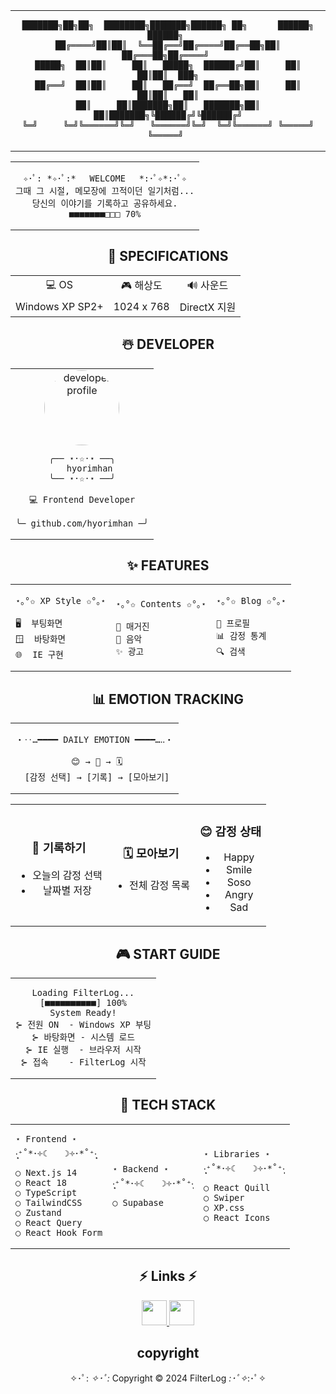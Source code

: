 <table align="center">
<tr><td align="center">

```
███████╗██╗██╗  ████████╗███████╗██████╗ ██╗      ██████╗  ██████╗ 
██╔════╝██║██║  ╚══██╔══╝██╔════╝██╔══██╗██║     ██╔═══██╗██╔════╝ 
█████╗  ██║██║     ██║   █████╗  ██████╔╝██║     ██║   ██║██║  ███╗
██╔══╝  ██║██║     ██║   ██╔══╝  ██╔══██╗██║     ██║   ██║██║   ██║
██║     ██║███████╗██║   ███████╗██║  ██║███████╗╚██████╔╝╚██████╔╝
╚═╝     ╚═╝╚══════╝╚═╝   ╚══════╝╚═╝  ╚═╝╚══════╝ ╚═════╝  ╚═════╝ 
```

</td></tr>
</table>

<table align="center">
<tr><td align="center">

```
✧･ﾟ: *✧･ﾟ:* 　WELCOME　 *:･ﾟ✧*:･ﾟ✧
그때 그 시절, 메모장에 끄적이던 일기처럼...
당신의 이야기를 기록하고 공유하세요.
■■■■■■■□□□ 70%
```

</td></tr>
</table>

<div align="center">

## 🌈 SPECIFICATIONS

</div>

<table align="center">
  <tr>
    <td align="center">💻 OS</td>
    <td align="center">🎮 해상도</td>
    <td align="center">🔊 사운드</td>
  </tr>
  <tr>
    <td align="center">Windows XP SP2+</td>
    <td align="center">1024 x 768</td>
    <td align="center">DirectX 지원</td>
  </tr>
</table>

<div align="center">

## ☃️ DEVELOPER

</div>

<table align="center">
<tr>
<td align="center">
<img src="https://avatars.githubusercontent.com/u/151856914?s=400&u=ae6bd59a8e5bbb11ef1b3238760fc2fc42dea0cd&v=4" alt="developer profile" width="120" height="120" style="border-radius: 50%"/>

```
╭── ⋆⋅☆⋅⋆ ──╮
   hyorimhan
╰── ⋆⋅☆⋅⋆ ──╯

💻 Frontend Developer

╰─ github.com/hyorimhan ─╯
```

</td>
</tr>
</table>

<div align="center">

## ✨ FEATURES

</div>

<table align="center">
<tr>
<td>

```
⋆｡°✩ XP Style ✩°｡⋆
 
🖥️  부팅화면
🪟  바탕화면
🌐  IE 구현
```

</td>
<td>

```
⋆｡°✩ Contents ✩°｡⋆
 
📰 매거진
🎵 음악
✨ 광고
```

</td>
<td>

```
⋆｡°✩ Blog ✩°｡⋆
 
👤 프로필
📊 감정 통계
🔍 검색
```

</td>
</tr>
</table>

<div align="center">

## 📊 EMOTION TRACKING

</div>

<table align="center">
<tr><td align="center">

```
・‥…━━━━ DAILY EMOTION ━━━━…‥・
 
 😊 → 📝 → 🗓️
 [감정 선택] → [기록] → [모아보기]
```

</td></tr>
</table>

<table align="center">
<tr>
<td align="center">

### 📝 기록하기
- 오늘의 감정 선택
- 날짜별 저장

</td>
<td align="center">

### 🗓️ 모아보기
- 전체 감정 목록

</td>
<td align="center">

### 😊 감정 상태
- Happy
- Smile
- Soso
- Angry
- Sad

</td>
</tr>
</table>

<div align="center">

## 🎮 START GUIDE

</div>

<table align="center">
<tr><td align="center">

```
Loading FilterLog...
[■■■■■■■■■■] 100%
System Ready!
⊱ 전원 ON  - Windows XP 부팅
⊱ 바탕화면 - 시스템 로드
⊱ IE 실행  - 브라우저 시작
⊱ 접속    - FilterLog 시작
```

</td></tr>
</table>

<div align="center">

## 💾 TECH STACK

</div>

<table align="center">
<tr>
<td>

```
⋆ Frontend ⋆
‧͙⁺˚*･༓☾　　☽༓･*˚⁺‧͙
○ Next.js 14
○ React 18
○ TypeScript
○ TailwindCSS
○ Zustand
○ React Query
○ React Hook Form
```

</td>
<td>

```
⋆ Backend ⋆
‧͙⁺˚*･༓☾　　☽༓･*˚⁺‧͙
○ Supabase
```

</td>
<td>

```
⋆ Libraries ⋆
‧͙⁺˚*･༓☾　　☽༓･*˚⁺‧͙
○ React Quill
○ Swiper
○ XP.css
○ React Icons
```

</td>
</tr>
</table>

<div align="center">




<div align="center">

## ⚡ Links ⚡

<a href="https://unique-tub-287.notion.site/Filter-Log-152d070c588d80bfb715fa9f37278a81?pvs=4">
<img src="https://img.shields.io/badge/Notion-000000?style=flat&logo=Notion&logoColor=white&scale=2" height="40"/>
</a>
<a href="https://filterlog.kro.kr/">
<img src="https://img.shields.io/badge/FilterLog-000000?style=flat&logo=vercel&logoColor=white" height="40"/>
</a>



## copyright
✧･ﾟ: *✧･ﾟ:*
Copyright © 2024 FilterLog
*:･ﾟ✧*:･ﾟ✧


</div>
